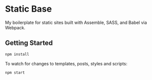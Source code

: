 # Static Base
My boilerplate for static sites built with Assemble, SASS, and Babel via Webpack.

## Getting Started
```bash
npm install
```
To watch for changes to templates, posts, styles and scripts:
```bash
npm start
```
